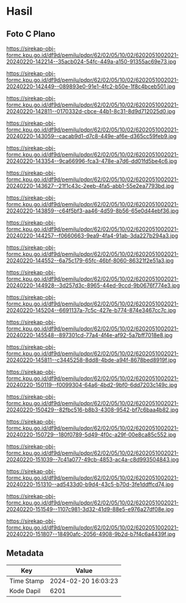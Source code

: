 # Hasil

## Foto C Plano

https://sirekap-obj-formc.kpu.go.id/df9d/pemilu/pdpr/62/02/05/10/02/6202051002021-20240220-142214--35acb024-54fc-449a-a150-91355ac69e73.jpg

https://sirekap-obj-formc.kpu.go.id/df9d/pemilu/pdpr/62/02/05/10/02/6202051002021-20240220-142449--089893e0-91e1-4fc2-b50e-1f8c4bceb501.jpg

https://sirekap-obj-formc.kpu.go.id/df9d/pemilu/pdpr/62/02/05/10/02/6202051002021-20240220-142811--0170332d-cbce-44b1-8c31-8d9d712025d0.jpg

https://sirekap-obj-formc.kpu.go.id/df9d/pemilu/pdpr/62/02/05/10/02/6202051002021-20240220-143059--cacab9d1-d7c8-449e-af6e-d365cc59feb9.jpg

https://sirekap-obj-formc.kpu.go.id/df9d/pemilu/pdpr/62/02/05/10/02/6202051002021-20240220-143354--9ca66996-fca3-478e-a7d6-dd01fd5be4c6.jpg

https://sirekap-obj-formc.kpu.go.id/df9d/pemilu/pdpr/62/02/05/10/02/6202051002021-20240220-143627--21f1c43c-2eeb-4fa5-abb1-55e2ea7793bd.jpg

https://sirekap-obj-formc.kpu.go.id/df9d/pemilu/pdpr/62/02/05/10/02/6202051002021-20240220-143859--c64f5bf3-aa46-4d59-8b56-65e0d44ebf36.jpg

https://sirekap-obj-formc.kpu.go.id/df9d/pemilu/pdpr/62/02/05/10/02/6202051002021-20240220-144257--f0660663-9ea9-4fa4-91ab-3da227b294a3.jpg

https://sirekap-obj-formc.kpu.go.id/df9d/pemilu/pdpr/62/02/05/10/02/6202051002021-20240220-144552--6a75c179-65fc-46bf-8060-86321f2e51a3.jpg

https://sirekap-obj-formc.kpu.go.id/df9d/pemilu/pdpr/62/02/05/10/02/6202051002021-20240220-144928--3d257d3c-8965-44ed-9ccd-9b0676f774e3.jpg

https://sirekap-obj-formc.kpu.go.id/df9d/pemilu/pdpr/62/02/05/10/02/6202051002021-20240220-145204--6691137a-7c5c-427e-b774-874e3467cc7c.jpg

https://sirekap-obj-formc.kpu.go.id/df9d/pemilu/pdpr/62/02/05/10/02/6202051002021-20240220-145548--897301cd-77a4-4f4e-af92-5a7bff7018e8.jpg

https://sirekap-obj-formc.kpu.go.id/df9d/pemilu/pdpr/62/02/05/10/02/6202051002021-20240220-145811--c3445258-8dd8-4bde-a94f-8678bed8919f.jpg

https://sirekap-obj-formc.kpu.go.id/df9d/pemilu/pdpr/62/02/05/10/02/6202051002021-20240220-150119--f0099304-64a6-4bd2-9bf0-6dd7203c149c.jpg

https://sirekap-obj-formc.kpu.go.id/df9d/pemilu/pdpr/62/02/05/10/02/6202051002021-20240220-150429--82fbc516-b8b3-4308-9542-bf7c6baa4b82.jpg

https://sirekap-obj-formc.kpu.go.id/df9d/pemilu/pdpr/62/02/05/10/02/6202051002021-20240220-150729--180f0789-5d49-4f0c-a29f-00e8ca85c552.jpg

https://sirekap-obj-formc.kpu.go.id/df9d/pemilu/pdpr/62/02/05/10/02/6202051002021-20240220-151039--7c41a077-49cb-4853-ac4a-c8d993504843.jpg

https://sirekap-obj-formc.kpu.go.id/df9d/pemilu/pdpr/62/02/05/10/02/6202051002021-20240220-151310--ad5433d0-b9d4-43c5-b70d-3fe1ddffcd74.jpg

https://sirekap-obj-formc.kpu.go.id/df9d/pemilu/pdpr/62/02/05/10/02/6202051002021-20240220-151549--1107c981-3d32-41d9-88e5-e976a27df08e.jpg

https://sirekap-obj-formc.kpu.go.id/df9d/pemilu/pdpr/62/02/05/10/02/6202051002021-20240220-151807--18490afc-2056-4908-9b2d-b7f4c6a4439f.jpg


## Metadata

| Key        | Value               |
| ---------- | ------------------- |
| Time Stamp | 2024-02-20 16:03:23 |
| Kode Dapil | 6201                |



